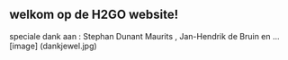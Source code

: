 ## welkom op de H2GO website!

speciale dank aan : Stephan Dunant Maurits , Jan-Hendrik de Bruin en ...
[image] (dankjewel.jpg)
